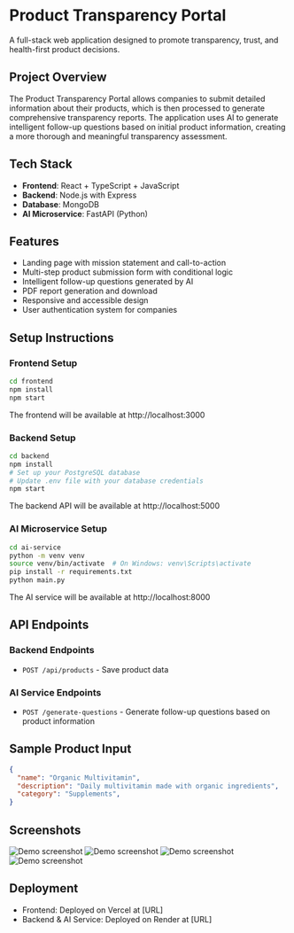 # Product Transparency Portal

A full-stack web application designed to promote transparency, trust, and health-first product decisions.

## Project Overview

The Product Transparency Portal allows companies to submit detailed information about their products, which is then processed to generate comprehensive transparency reports. The application uses AI to generate intelligent follow-up questions based on initial product information, creating a more thorough and meaningful transparency assessment.

## Tech Stack

- **Frontend**: React + TypeScript + JavaScript
- **Backend**: Node.js with Express
- **Database**: MongoDB
- **AI Microservice**: FastAPI (Python)

## Features

- Landing page with mission statement and call-to-action
- Multi-step product submission form with conditional logic
- Intelligent follow-up questions generated by AI
- PDF report generation and download
- Responsive and accessible design
- User authentication system for companies

## Setup Instructions

### Frontend Setup

```bash
cd frontend
npm install
npm start
```

The frontend will be available at http://localhost:3000

### Backend Setup

```bash
cd backend
npm install
# Set up your PostgreSQL database
# Update .env file with your database credentials
npm start
```

The backend API will be available at http://localhost:5000

### AI Microservice Setup

```bash
cd ai-service
python -m venv venv
source venv/bin/activate  # On Windows: venv\Scripts\activate
pip install -r requirements.txt
python main.py
```

The AI service will be available at http://localhost:8000

## API Endpoints

### Backend Endpoints

- `POST /api/products` - Save product data

### AI Service Endpoints

- `POST /generate-questions` - Generate follow-up questions based on product information

## Sample Product Input

```json
{
  "name": "Organic Multivitamin",
  "description": "Daily multivitamin made with organic ingredients",
  "category": "Supplements",
}
```

## Screenshots

![Demo screenshot](screenshots/form-preview.png)
![Demo screenshot](screenshots/form-preview.png)
![Demo screenshot](screenshots/form-preview.png)
![Demo screenshot](screenshots/form-preview.png)

## Deployment

- Frontend: Deployed on Vercel at [URL]
- Backend & AI Service: Deployed on Render at [URL]
